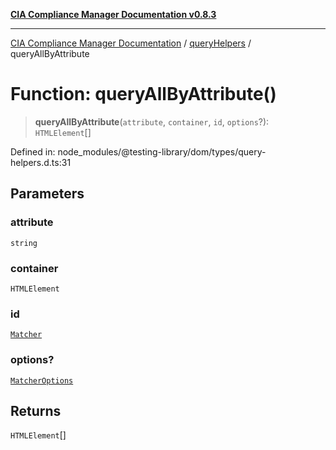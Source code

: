[**CIA Compliance Manager Documentation v0.8.3**](../../../README.md)

***

[CIA Compliance Manager Documentation](../../../globals.md) / [queryHelpers](../README.md) / queryAllByAttribute

# Function: queryAllByAttribute()

> **queryAllByAttribute**(`attribute`, `container`, `id`, `options`?): `HTMLElement`[]

Defined in: node\_modules/@testing-library/dom/types/query-helpers.d.ts:31

## Parameters

### attribute

`string`

### container

`HTMLElement`

### id

[`Matcher`](../../../type-aliases/Matcher.md)

### options?

[`MatcherOptions`](../../../interfaces/MatcherOptions.md)

## Returns

`HTMLElement`[]
